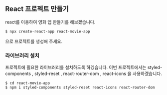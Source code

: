 <!-- ---
title: 리액트 Movie App 만들기(1)
date: '2020-04-16'
description: 'react를 이용하여 영화 앱 만들기를 해보겠습니다. npx create-react-app react-movie-app 으로 프로젝트를 생성해 주세요.'
--- -->

## React 프로젝트 만들기

react를 이용하여 영화 앱 만들기를 해보겠습니다.

```
$ npx create-react-app react-movie-app
```

으로 프로젝트를 생성해 주세요.

### 라이브러리 설치

프로젝트에 필요한 라이브러리를 설치하도록 하겠습니다. 이번 프로젝트에서는 styled-components , styled-reset , react-router-dom , react-icons 을 사용하겠습니다.

```
$ cd react-movie-app
$ npm i styled-components styled-reset react-icons react-router-dom
```
